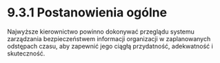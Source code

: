 # 9.3.1 Postanowienia ogólne

Najwyższe kierownictwo powinno dokonywać przeglądu systemu zarządzania bezpieczeństwem informacji organizacji w zaplanowanych odstępach czasu, aby zapewnić jego ciągłą przydatność, adekwatność i skuteczność.
